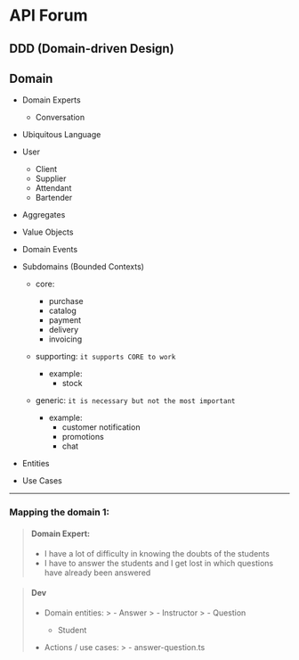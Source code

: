 # API Forum

## DDD (Domain-driven Design)

## Domain

- Domain Experts
  - Conversation
- Ubiquitous Language

- User
  - Client
  - Supplier
  - Attendant
  - Bartender

- Aggregates
- Value Objects
- Domain Events
- Subdomains (Bounded Contexts)
  - core:
    - purchase
    - catalog
    - payment
    - delivery
    - invoicing

  - supporting: ```it supports CORE to work```
    - example:
      - stock

  - generic: ```it is necessary but not the most important```
    - example:
      - customer notification
      - promotions
      - chat

- Entities
- Use Cases


---------------------

### Mapping the domain 1:
> #### Domain Expert:
>   - I have a lot of difficulty in knowing the doubts of the students
>   - I have to answer the students and I get lost in which questions have already been answered

> #### Dev
>  - Domain entities:
     >    - Answer
     >    - Instructor
     >    - Question
>    - Student
>
>
>  - Actions / use cases:
     >    - answer-question.ts
